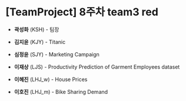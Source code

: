 # [TeamProject] 8주차 team3 red


* **곽성화** (KSH) - 팀장  

* **김지윤** (KJY) - Titanic   

* **심정윤** (SJY) - Marketing Campaign  

* **이재상** (LJS) - Productivity Prediction of Garment Employees dataset

* **이혜진** (LHJ_w) - House Prices  

* **이호진** (LHJ_m) - Bike Sharing Demand  
